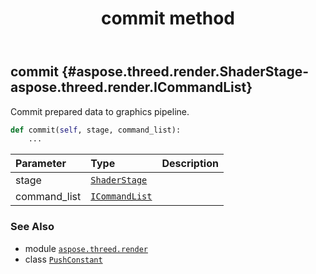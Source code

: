 ﻿---
title: commit method
second_title: Aspose.3D for Python via .NET API References
description: 
type: docs
weight: 20
url: /aspose.threed.render/pushconstant/commit/
is_root: false
---

## commit {#aspose.threed.render.ShaderStage-aspose.threed.render.ICommandList}

Commit prepared data to graphics pipeline.



```python
def commit(self, stage, command_list):
    ...
```


| Parameter | Type | Description |
| :- | :- | :- |
| stage | [`ShaderStage`](/3d/python-net/aspose.threed.render/shaderstage) |  |
| command_list | [`ICommandList`](/3d/python-net/aspose.threed.render/icommandlist) |  |



### See Also
* module [`aspose.threed.render`](../../)
* class [`PushConstant`](/3d/python-net/aspose.threed.render/pushconstant)
